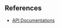 ## References

- [API Documentations](https://cloud.google.com/compute/docs/reference/rest/v1/urlMaps)